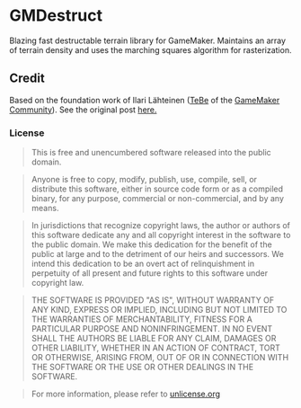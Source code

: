 GMDestruct
==========

Blazing fast destructable terrain library for GameMaker. Maintains an array of terrain density and uses the marching squares algorithm for rasterization.

## Credit

Based on the foundation work of Ilari Lähteinen ([TeBe](http://gmc.yoyogames.com/index.php?showuser=92823) of the [GameMaker Community](http://gmc.yoyogames.com/)). See the original post [here.](http://gmc.yoyogames.com/index.php?showtopic=370633#entry3236390)

### License

> This is free and unencumbered software released into the public domain.

> Anyone is free to copy, modify, publish, use, compile, sell, or
distribute this software, either in source code form or as a compiled
binary, for any purpose, commercial or non-commercial, and by any
means.

> In jurisdictions that recognize copyright laws, the author or authors
of this software dedicate any and all copyright interest in the
software to the public domain. We make this dedication for the benefit
of the public at large and to the detriment of our heirs and
successors. We intend this dedication to be an overt act of
relinquishment in perpetuity of all present and future rights to this
software under copyright law.

> THE SOFTWARE IS PROVIDED "AS IS", WITHOUT WARRANTY OF ANY KIND,
EXPRESS OR IMPLIED, INCLUDING BUT NOT LIMITED TO THE WARRANTIES OF
MERCHANTABILITY, FITNESS FOR A PARTICULAR PURPOSE AND NONINFRINGEMENT.
IN NO EVENT SHALL THE AUTHORS BE LIABLE FOR ANY CLAIM, DAMAGES OR
OTHER LIABILITY, WHETHER IN AN ACTION OF CONTRACT, TORT OR OTHERWISE,
ARISING FROM, OUT OF OR IN CONNECTION WITH THE SOFTWARE OR THE USE OR
OTHER DEALINGS IN THE SOFTWARE.

> For more information, please refer to [unlicense.org](http://unlicense.org/)